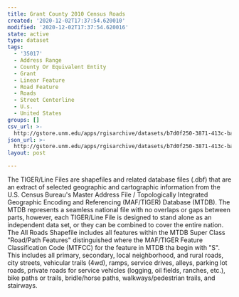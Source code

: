 ```yaml
---
title: Grant County 2010 Census Roads
created: '2020-12-02T17:37:54.620010'
modified: '2020-12-02T17:37:54.620016'
state: active
type: dataset
tags:
  - '35017'
  - Address Range
  - County Or Equivalent Entity
  - Grant
  - Linear Feature
  - Road Feature
  - Roads
  - Street Centerline
  - U.s.
  - United States
groups: []
csv_url: >-
  http://gstore.unm.edu/apps/rgisarchive/datasets/b7d0f250-3871-413c-ba10-e0ae6765c984/tl_2010_35017_roads.derived.csv
json_url: >-
  http://gstore.unm.edu/apps/rgisarchive/datasets/b7d0f250-3871-413c-ba10-e0ae6765c984/tl_2010_35017_roads.derived.json
layout: post

---
```

The TIGER/Line Files are shapefiles and related database files (.dbf) that are an extract of selected geographic and cartographic information from the U.S. Census Bureau's Master Address File / Topologically Integrated Geographic Encoding and Referencing (MAF/TIGER) Database (MTDB).  The MTDB represents a seamless national file with no overlaps or gaps between parts, however, each TIGER/Line File is designed to stand alone as an independent data set, or they can be combined to cover the entire nation.  The All Roads Shapefile includes all features within the MTDB Super Class "Road/Path Features" distinguished where the MAF/TIGER Feature Classification Code (MTFCC) for the feature in MTDB tha begin with "S".  This includes all primary, secondary, local neighborhood, and rural roads, city streets, vehicular trails (4wd), ramps, service drives, alleys, parking lot roads, private roads for service vehicles (logging, oil fields, ranches, etc.), bike paths or trails, bridle/horse paths, walkways/pedestrian trails, and stairways.  

